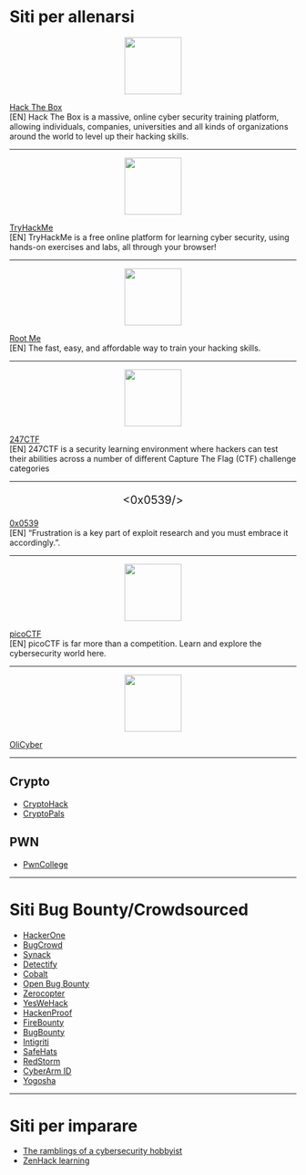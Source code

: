 
# Siti per allenarsi

<p align="center">
<img src="https://www.hackthebox.eu/images/logo-htb.svg" height="100" weight="100" style="align:center">
</p>

[Hack The Box](https://www.hackthebox.eu/)<br>
[EN] Hack The Box is a massive, online cyber security training platform, allowing individuals, companies, universities and all kinds of organizations around the world to level up their hacking skills.
________________________________________________________________________________________________________________________________________________________________________________

<p align="center">
<img src="https://assets.tryhackme.com/img/logo/tryhackme_logo_full.svg" height="100" weight="100" style="align:center">
</p>

[TryHackMe](https://tryhackme.com/) <br>
[EN] TryHackMe is a free online platform for learning cyber security, using hands-on exercises and labs, all through your browser! 
________________________________________________________________________________________________________________________________________________________________________________

<p align="center">
<img src="https://www.root-me.org/IMG/siteon0.svg?1574327304" height="100" weight="100" style="align:center">
</p>

[Root Me](https://www.root-me.org/?lang=en)<br>
[EN] The fast, easy, and affordable way to train your hacking skills.
________________________________________________________________________________________________________________________________________________________________________________

<p align="center">
<img src="https://th.bing.com/th/id/OIP.QTWpEqI2ytR4x00CgRTpAQHaHm?w=171&h=180&c=7&o=5&dpr=1.12&pid=1.7" height="100" weight="100" style="align:center">
</p>

[247CTF](https://247ctf.com/)<br>
[EN] 247CTF is a security learning environment where hackers can test their abilities across a number of different Capture The Flag (CTF) challenge categories
________________________________________________________________________________________________________________________________________________________________________________

<p align="center" style="font-size:20px">
<span color="red"> <</span>0x0539<span color="red">/> </span>
</p>

[0x0539](https://0x0539.net/)<br>
[EN] “Frustration is a key part of exploit research and you must embrace it accordingly.”.
________________________________________________________________________________________________________________________________________________________________________________

<p align="center">
<img src="https://picoctf.org/img/logos/picoctf-logo-horizontal-white.svg" height="100" weight="100" style="align:center">
</p>

[picoCTF](https://www.picoctf.org/)<br>
[EN] picoCTF is far more than a competition. Learn and explore the cybersecurity world here.
________________________________________________________________________________________________________________________________________________________________________________

<p align="center">
<img src="https://training.olicyber.it/static/media/olicyber.25855eff.png" height="100" weight="100" style="align:center">
</p>

[OliCyber](https://training.olicyber.it/)<br>
________________________________________________________________________________________________________________________________________________________________________________

## Crypto
- [CryptoHack](https://cryptohack.org/)
- [CryptoPals](https://cryptopals.com/)

## PWN
- [PwnCollege](https://pwn.college/)

______________________________________________________________________________________________________________________________________________________________
# Siti Bug Bounty/Crowdsourced
- [HackerOne](https://www.hackerone.com/)
- [BugCrowd](https://www.bugcrowd.com/)
- [Synack](https://www.synack.com/)
- [Detectify](https://detectify.com/)
- [Cobalt](https://cobalt.io/)
- [Open Bug Bounty](https://www.openbugbounty.org//)
- [Zerocopter](https://www.zerocopter.com/)
- [YesWeHack](https://www.yeswehack.com/)
- [HackenProof](https://hackenproof.com/)
- [FireBounty](https://firebounty.com/)
- [BugBounty](https://bug-bounty.com/)
- [Intigriti](https://www.intigriti.com/)
- [SafeHats](https://safehats.com/)
- [RedStorm](https://www.redstorm.com/)
- [CyberArm ID](https://www.cyberarmy.id/en)
- [Yogosha](https://yogosha.com/)

______________________________________________________________________________________________________________________________________________________________

# Siti per imparare
- [The ramblings of a cybersecurity hobbyist](https://www.bootlesshacker.com/)
- [ZenHack learning](https://zenhack.it/learning)
 
